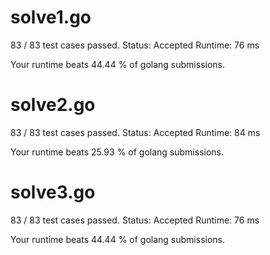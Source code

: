 # solve1.go

83 / 83 test cases passed.
Status: Accepted
Runtime: 76 ms

Your runtime beats 44.44 % of golang submissions.

# solve2.go

83 / 83 test cases passed.
Status: Accepted
Runtime: 84 ms

Your runtime beats 25.93 % of golang submissions.

# solve3.go

83 / 83 test cases passed.
Status: Accepted
Runtime: 76 ms

Your runtime beats 44.44 % of golang submissions.


